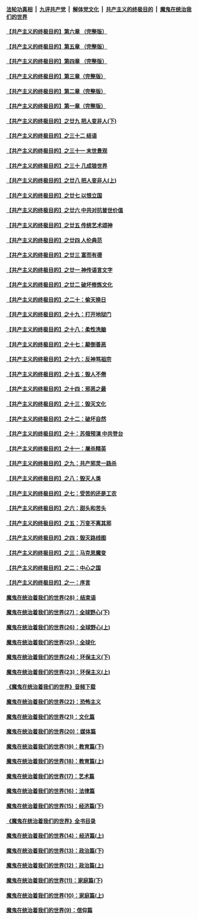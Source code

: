 ####  [法轮功真相](../../../../basic/blob/master/README.md?t=09172026) &nbsp;|&nbsp; [九评共产党](../../../../9ping.md/blob/master/README.md?t=09172026) &nbsp;|&nbsp; [解体党文化](../../../../jtdwh.md/blob/master/README.md?t=09172026)  &nbsp;|&nbsp; [共产主义的终极目的](../../../../gczydzjmd.md/blob/master/README.md?t=09172026) &nbsp;|&nbsp; [魔鬼在统治我们的世界](../../../../mgztzwmdsj.md/blob/master/README.md?t=09172026) 

#### [【共产主义的终极目的】第六章 （完整版）](../pages/nsc422/n11428913.md?t=09172026) 

#### [【共产主义的终极目的】第五章 （完整版）](../pages/nsc422/n11428912.md?t=09172026) 

#### [【共产主义的终极目的】第四章 （完整版）](../pages/nsc422/n11428907.md?t=09172026) 

#### [【共产主义的终极目的】第三章（完整版）](../pages/nsc422/n11428848.md?t=09172026) 

#### [【共产主义的终极目的】第二章（完整版）](../pages/nsc422/n11428831.md?t=09172026) 

#### [【共产主义的终极目的】第一章（完整版）](../pages/nsc422/n11417651.md?t=09172026) 

#### [【共产主义的终极目的】之廿九 把人变非人(下)](../pages/nsc422/n11344140.md?t=09172026) 

#### [【共产主义的终极目的】之三十二 结语](../pages/nsc422/n11360535.md?t=09172026) 

#### [【共产主义的终极目的】之三十一 末世景观](../pages/nsc422/n11351129.md?t=09172026) 

#### [【共产主义的终极目的】之三十 几成狼世界](../pages/nsc422/n11348280.md?t=09172026) 

#### [【共产主义的终极目的】之廿八 把人变非人(上)](../pages/nsc422/n11340492.md?t=09172026) 

#### [【共产主义的终极目的】之廿七 以恨立国](../pages/nsc422/n11336944.md?t=09172026) 

#### [【共产主义的终极目的】之廿六 中共对抗普世价值](../pages/nsc422/n11324785.md?t=09172026) 

#### [【共产主义的终极目的】之廿五 传统艺术颂神](../pages/nsc422/n11296396.md?t=09172026) 

#### [【共产主义的终极目的】之廿四 人伦典范](../pages/nsc422/n11296397.md?t=09172026) 

#### [【共产主义的终极目的】之廿三 富而有德](../pages/nsc422/n11283598.md?t=09172026) 

#### [【共产主义的终极目的】之廿一 神传语言文字](../pages/nsc422/n11263265.md?t=09172026) 

#### [【共产主义的终极目的】之廿二 破坏修炼文化](../pages/nsc422/n11245728.md?t=09172026) 

#### [【共产主义的终极目的】之二十：偷天换日](../pages/nsc422/n11238846.md?t=09172026) 

#### [【共产主义的终极目的】之十九：打开地狱门](../pages/nsc422/n11206376.md?t=09172026) 

#### [【共产主义的终极目的】之十八：柔性洗脑](../pages/nsc422/n11199994.md?t=09172026) 

#### [【共产主义的终极目的】之十七：颠倒善恶](../pages/nsc422/n11179782.md?t=09172026) 

#### [【共产主义的终极目的】之十六：反神骂祖宗](../pages/nsc422/n11166798.md?t=09172026) 

#### [【共产主义的终极目的】之十五：毁人不倦](../pages/nsc422/n11166792.md?t=09172026) 

#### [【共产主义的终极目的】之十四：邪恶之最](../pages/nsc422/n11150249.md?t=09172026) 

#### [【共产主义的终极目的】之十三：毁灭文化](../pages/nsc422/n11135227.md?t=09172026) 

#### [【共产主义的终极目的】之十二：破坏自然](../pages/nsc422/n11135214.md?t=09172026) 

#### [【共产主义的终极目的】之十：苏俄预演 中共登台](../pages/nsc422/n11118424.md?t=09172026) 

#### [【共产主义的终极目的】之十一：屠杀精英](../pages/nsc422/n11118442.md?t=09172026) 

#### [【共产主义的终极目的】之九：共产邪灵一路杀](../pages/nsc422/n11114139.md?t=09172026) 

#### [【共产主义的终极目的】之八：毁灭人类](../pages/nsc422/n11108503.md?t=09172026) 

#### [【共产主义的终极目的】之七：受苦的还是工农](../pages/nsc422/n11101809.md?t=09172026) 

#### [【共产主义的终极目的】之六：甜头和苦头](../pages/nsc422/n11096971.md?t=09172026) 

#### [【共产主义的终极目的】之五：万变不离其邪](../pages/nsc422/n11091285.md?t=09172026) 

#### [【共产主义的终极目的】之四：毁灭路线图](../pages/nsc422/n11086284.md?t=09172026) 

#### [【共产主义的终极目的】之三：马克思魔变](../pages/nsc422/n11061941.md?t=09172026) 

#### [【共产主义的终极目的】之二：中心之国](../pages/nsc422/n11047728.md?t=09172026) 

#### [【共产主义的终极目的】之一：序言](../pages/nsc422/n11086077.md?t=09172026) 

#### [魔鬼在统治着我们的世界(28)：结束语](../pages/nsc422/n10936246.md?t=09172026) 

#### [魔鬼在统治着我们的世界(27)：全球野心(下)](../pages/nsc422/n10928319.md?t=09172026) 

#### [魔鬼在统治着我们的世界(26)：全球野心(上)](../pages/nsc422/n10900318.md?t=09172026) 

#### [魔鬼在统治着我们的世界(25)：全球化](../pages/nsc422/n10788205.md?t=09172026) 

#### [魔鬼在统治着我们的世界(24)：环保主义(下)](../pages/nsc422/n10695307.md?t=09172026) 

#### [魔鬼在统治着我们的世界(23)：环保主义(上)](../pages/nsc422/n10688613.md?t=09172026) 

#### [《魔鬼在统治着我们的世界》音频下载](../pages/nsc422/n10635553.md?t=09172026) 

#### [魔鬼在统治着我们的世界(22)：恐怖主义](../pages/nsc422/n10614727.md?t=09172026) 

#### [魔鬼在统治着我们的世界(21)：文化篇](../pages/nsc422/n10597706.md?t=09172026) 

#### [魔鬼在统治着我们的世界(20)：媒体篇](../pages/nsc422/n10586579.md?t=09172026) 

#### [魔鬼在统治着我们的世界(19)：教育篇(下)](../pages/nsc422/n10564808.md?t=09172026) 

#### [魔鬼在统治着我们的世界(18)：教育篇(上)](../pages/nsc422/n10526970.md?t=09172026) 

#### [魔鬼在统治着我们的世界(17)：艺术篇](../pages/nsc422/n10499093.md?t=09172026) 

#### [魔鬼在统治着我们的世界(16)：法律篇](../pages/nsc422/n10485969.md?t=09172026) 

#### [魔鬼在统治着我们的世界(15)：经济篇(下)](../pages/nsc422/n10469975.md?t=09172026) 

#### [《魔鬼在统治着我们的世界》全书目录](../pages/nsc422/n10464261.md?t=09172026) 

#### [魔鬼在统治着我们的世界(14)：经济篇(上)](../pages/nsc422/n10457370.md?t=09172026) 

#### [魔鬼在统治着我们的世界(13)：政治篇(下)](../pages/nsc422/n10448270.md?t=09172026) 

#### [魔鬼在统治着我们的世界(12)：政治篇(上)](../pages/nsc422/n10444576.md?t=09172026) 

#### [魔鬼在统治着我们的世界(11)：家庭篇(下)](../pages/nsc422/n10440961.md?t=09172026) 

#### [魔鬼在统治着我们的世界(10)：家庭篇(上)](../pages/nsc422/n10435448.md?t=09172026) 

#### [魔鬼在统治着我们的世界(9)：信仰篇](../pages/nsc422/n10432159.md?t=09172026) 

